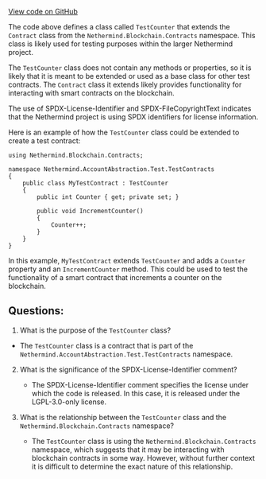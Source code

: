 [View code on GitHub](https://github.com/nethermindeth/nethermind/Nethermind.AccountAbstraction.Test/TestContracts/TestCounter.cs)

The code above defines a class called `TestCounter` that extends the `Contract` class from the `Nethermind.Blockchain.Contracts` namespace. This class is likely used for testing purposes within the larger Nethermind project. 

The `TestCounter` class does not contain any methods or properties, so it is likely that it is meant to be extended or used as a base class for other test contracts. The `Contract` class it extends likely provides functionality for interacting with smart contracts on the blockchain.

The use of SPDX-License-Identifier and SPDX-FileCopyrightText indicates that the Nethermind project is using SPDX identifiers for license information.

Here is an example of how the `TestCounter` class could be extended to create a test contract:

```
using Nethermind.Blockchain.Contracts;

namespace Nethermind.AccountAbstraction.Test.TestContracts
{
    public class MyTestContract : TestCounter
    {
        public int Counter { get; private set; }

        public void IncrementCounter()
        {
            Counter++;
        }
    }
}
```

In this example, `MyTestContract` extends `TestCounter` and adds a `Counter` property and an `IncrementCounter` method. This could be used to test the functionality of a smart contract that increments a counter on the blockchain.
## Questions: 
 1. What is the purpose of the `TestCounter` class?
   - The `TestCounter` class is a contract that is part of the `Nethermind.AccountAbstraction.Test.TestContracts` namespace.

2. What is the significance of the SPDX-License-Identifier comment?
   - The SPDX-License-Identifier comment specifies the license under which the code is released. In this case, it is released under the LGPL-3.0-only license.

3. What is the relationship between the `TestCounter` class and the `Nethermind.Blockchain.Contracts` namespace?
   - The `TestCounter` class is using the `Nethermind.Blockchain.Contracts` namespace, which suggests that it may be interacting with blockchain contracts in some way. However, without further context it is difficult to determine the exact nature of this relationship.
